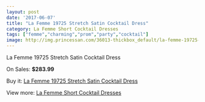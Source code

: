 ```yaml
---
layout: post
date: '2017-06-07'
title: "La Femme 19725 Stretch Satin Cocktail Dress"
category: La Femme Short Cocktail Dresses
tags: ["femme","charming","prom","party","cocktail"]
image: http://img.princessan.com/36013-thickbox_default/la-femme-19725-stretch-satin-cocktail-dress.jpg
---
```

La Femme 19725 Stretch Satin Cocktail Dress

On Sales: **$283.99**
<a href="https://www.princessan.com/en/16826-la-femme-19725-stretch-satin-cocktail-dress.html"><amp-img layout="responsive" width="600" height="600" src="//img.princessan.com/36013-thickbox_default/la-femme-19725-stretch-satin-cocktail-dress.jpg" alt="La Femme 19725 Stretch Satin Cocktail Dress 0" /></a>

Buy it: [La Femme 19725 Stretch Satin Cocktail Dress](https://www.princessan.com/en/16826-la-femme-19725-stretch-satin-cocktail-dress.html "La Femme 19725 Stretch Satin Cocktail Dress")

View more: [La Femme Short Cocktail Dresses](https://www.princessan.com/en/140- "La Femme Short Cocktail Dresses")
